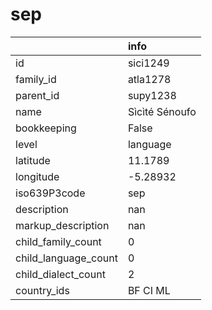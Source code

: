 # sep
|                      | info           |
|:---------------------|:---------------|
| id                   | sici1249       |
| family_id            | atla1278       |
| parent_id            | supy1238       |
| name                 | Sìcìté Sénoufo |
| bookkeeping          | False          |
| level                | language       |
| latitude             | 11.1789        |
| longitude            | -5.28932       |
| iso639P3code         | sep            |
| description          | nan            |
| markup_description   | nan            |
| child_family_count   | 0              |
| child_language_count | 0              |
| child_dialect_count  | 2              |
| country_ids          | BF CI ML       |